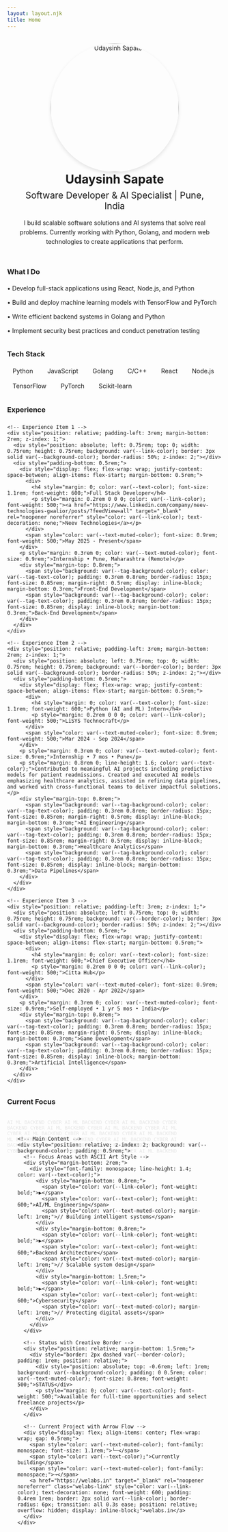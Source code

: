 ```yaml
---
layout: layout.njk
title: Home
---
```


<div style="display: flex; flex-wrap: wrap; align-items: center; margin-top: 2rem;">
  <div style="flex: 1; text-align: center; min-width: 300px;" class="profile-image-container">
    <picture>
      <!-- Desktop: 300x300 -->
      <source media="(min-width: 768px)" 
              srcset="https://res.cloudinary.com/dvyfstsp3/image/upload/w_300,h_300,c_fill,f_auto,q_auto/v1738454664/rjcylpktsw7tzqaetqhw.jpg" 
              type="image/webp">
      <source media="(min-width: 768px)" 
              srcset="https://res.cloudinary.com/dvyfstsp3/image/upload/w_300,h_300,c_fill,f_auto,q_auto/v1738454664/rjcylpktsw7tzqaetqhw.jpg" 
              type="image/jpeg">
      <!-- Mobile: 250x250 -->
      <source media="(max-width: 767px)" 
              srcset="https://res.cloudinary.com/dvyfstsp3/image/upload/w_250,h_250,c_fill,f_auto,q_auto/v1738454664/rjcylpktsw7tzqaetqhw.jpg" 
              type="image/webp">
      <source media="(max-width: 767px)" 
              srcset="https://res.cloudinary.com/dvyfstsp3/image/upload/w_250,h_250,c_fill,f_auto,q_auto/v1738454664/rjcylpktsw7tzqaetqhw.jpg" 
              type="image/jpeg">
      <!-- Fallback image -->
      <img src="https://res.cloudinary.com/dvyfstsp3/image/upload/w_300,h_300,c_fill,f_auto,q_auto/v1738454664/rjcylpktsw7tzqaetqhw.jpg" 
           alt="Udaysinh Sapate" 
           style="border-radius: 50%; width: 300px; height: 300px; object-fit: cover; box-shadow: 0 4px 8px rgba(0, 0, 0, 0.1);" 
           fetchpriority="high"
           decoding="async">
    </picture>
  </div>
  <div class="hero-text-content" style="flex: 2; padding: 0 1rem; min-width: 300px;">
    <div style="text-align: center;">
      <h1 style="margin: 0; color: var(--text-color);">Udaysinh Sapate</h1>
      <h2 style="margin: 0.5rem 0; color: var(--text-muted-color); font-weight: 400;">Software Developer & AI Specialist | Pune, India</h2>
      <p style="margin: 1rem 0; line-height: 1.6;">I build scalable software solutions and AI systems that solve real problems. Currently working with Python, Golang, and modern web technologies to create applications that perform.</p>
    </div>
  </div>
</div>

<div style="margin: 2rem 0;">
  <h3 style="color: var(--text-color); margin-bottom: 1rem;">What I Do</h3>
  <ul style="list-style-type: none; padding: 0; line-height: 1.8;">
    <li style="margin: 0.5rem 0;">• Develop full-stack applications using React, Node.js, and Python</li>
    <li style="margin: 0.5rem 0;">• Build and deploy machine learning models with TensorFlow and PyTorch</li>
    <li style="margin: 0.5rem 0;">• Write efficient backend systems in Golang and Python</li>
    <li style="margin: 0.5rem 0;">• Implement security best practices and conduct penetration testing</li>
  </ul>
</div>

<div style="margin: 2rem 0;">
  <h3 style="color: var(--text-color); margin-bottom: 1rem;">Tech Stack</h3>
  <div style="display: flex; flex-wrap: wrap; gap: 0.5rem; margin-bottom: 1rem;">
    <span style="background: var(--tag-background-color); color: var(--tag-text-color); padding: 0.3rem 0.8rem; border-radius: 15px; font-size: 0.9rem;">Python</span>
    <span style="background: var(--tag-background-color); color: var(--tag-text-color); padding: 0.3rem 0.8rem; border-radius: 15px; font-size: 0.9rem;">JavaScript</span>
    <span style="background: var(--tag-background-color); color: var(--tag-text-color); padding: 0.3rem 0.8rem; border-radius: 15px; font-size: 0.9rem;">Golang</span>
    <span style="background: var(--tag-background-color); color: var(--tag-text-color); padding: 0.3rem 0.8rem; border-radius: 15px; font-size: 0.9rem;">C/C++</span>
    <span style="background: var(--tag-background-color); color: var(--tag-text-color); padding: 0.3rem 0.8rem; border-radius: 15px; font-size: 0.9rem;">React</span>
    <span style="background: var(--tag-background-color); color: var(--tag-text-color); padding: 0.3rem 0.8rem; border-radius: 15px; font-size: 0.9rem;">Node.js</span>
    <span style="background: var(--tag-background-color); color: var(--tag-text-color); padding: 0.3rem 0.8rem; border-radius: 15px; font-size: 0.9rem;">TensorFlow</span>
    <span style="background: var(--tag-background-color); color: var(--tag-text-color); padding: 0.3rem 0.8rem; border-radius: 15px; font-size: 0.9rem;">PyTorch</span>
    <span style="background: var(--tag-background-color); color: var(--tag-text-color); padding: 0.3rem 0.8rem; border-radius: 15px; font-size: 0.9rem;">Scikit-learn</span>
  </div>
</div>

<div style="margin: 2rem 0;">
  <h3 style="color: var(--text-color); margin-bottom: 1.5rem;">Experience</h3>
  
  <div style="position: relative;">
    <!-- Continuous Timeline Line -->
    <div style="position: absolute; left: 1.125rem; top: 0; bottom: 0; width: 3px; background: var(--border-color); z-index: 0;"></div>
    
    <!-- Experience Item 1 -->
    <div style="position: relative; padding-left: 3rem; margin-bottom: 2rem; z-index: 1;">
      <div style="position: absolute; left: 0.75rem; top: 0; width: 0.75rem; height: 0.75rem; background: var(--link-color); border: 3px solid var(--background-color); border-radius: 50%; z-index: 2;"></div>
      <div style="padding-bottom: 0.5rem;">
        <div style="display: flex; flex-wrap: wrap; justify-content: space-between; align-items: flex-start; margin-bottom: 0.5rem;">
          <div>
            <h4 style="margin: 0; color: var(--text-color); font-size: 1.1rem; font-weight: 600;">Full Stack Developer</h4>
            <p style="margin: 0.2rem 0 0 0; color: var(--link-color); font-weight: 500;"><a href="https://www.linkedin.com/company/neev-technologies-gwalior/posts/?feedView=all" target="_blank" rel="noopener noreferrer" style="color: var(--link-color); text-decoration: none;">Neev Technologies</a></p>
          </div>
          <span style="color: var(--text-muted-color); font-size: 0.9rem; font-weight: 500;">May 2025 - Present</span>
        </div>
        <p style="margin: 0.3rem 0; color: var(--text-muted-color); font-size: 0.9rem;">Internship • Pune, Maharashtra (Remote)</p>
        <div style="margin-top: 0.8rem;">
          <span style="background: var(--tag-background-color); color: var(--tag-text-color); padding: 0.3rem 0.8rem; border-radius: 15px; font-size: 0.85rem; margin-right: 0.5rem; display: inline-block; margin-bottom: 0.3rem;">Front-End Development</span>
          <span style="background: var(--tag-background-color); color: var(--tag-text-color); padding: 0.3rem 0.8rem; border-radius: 15px; font-size: 0.85rem; display: inline-block; margin-bottom: 0.3rem;">Back-End Development</span>
        </div>
      </div>
    </div>
    
    <!-- Experience Item 2 -->
    <div style="position: relative; padding-left: 3rem; margin-bottom: 2rem; z-index: 1;">
      <div style="position: absolute; left: 0.75rem; top: 0; width: 0.75rem; height: 0.75rem; background: var(--border-color); border: 3px solid var(--background-color); border-radius: 50%; z-index: 2;"></div>
      <div style="padding-bottom: 0.5rem;">
        <div style="display: flex; flex-wrap: wrap; justify-content: space-between; align-items: flex-start; margin-bottom: 0.5rem;">
          <div>
            <h4 style="margin: 0; color: var(--text-color); font-size: 1.1rem; font-weight: 600;">Python (AI and ML) Intern</h4>
            <p style="margin: 0.2rem 0 0 0; color: var(--link-color); font-weight: 500;">LiSYS Technocraft</p>
          </div>
          <span style="color: var(--text-muted-color); font-size: 0.9rem; font-weight: 500;">Mar 2024 - Sep 2024</span>
        </div>
        <p style="margin: 0.3rem 0; color: var(--text-muted-color); font-size: 0.9rem;">Internship • 7 mos • Pune</p>
        <p style="margin: 0.8rem 0; line-height: 1.6; color: var(--text-color);">Contributed to meaningful AI projects including predictive models for patient readmissions. Created and executed AI models emphasizing healthcare analytics, assisted in refining data pipelines, and worked with cross-functional teams to deliver impactful solutions.</p>
        <div style="margin-top: 0.8rem;">
          <span style="background: var(--tag-background-color); color: var(--tag-text-color); padding: 0.3rem 0.8rem; border-radius: 15px; font-size: 0.85rem; margin-right: 0.5rem; display: inline-block; margin-bottom: 0.3rem;">AI Engineering</span>
          <span style="background: var(--tag-background-color); color: var(--tag-text-color); padding: 0.3rem 0.8rem; border-radius: 15px; font-size: 0.85rem; margin-right: 0.5rem; display: inline-block; margin-bottom: 0.3rem;">Healthcare Analytics</span>
          <span style="background: var(--tag-background-color); color: var(--tag-text-color); padding: 0.3rem 0.8rem; border-radius: 15px; font-size: 0.85rem; display: inline-block; margin-bottom: 0.3rem;">Data Pipelines</span>
        </div>
      </div>
    </div>
    
    <!-- Experience Item 3 -->
    <div style="position: relative; padding-left: 3rem; z-index: 1;">
      <div style="position: absolute; left: 0.75rem; top: 0; width: 0.75rem; height: 0.75rem; background: var(--border-color); border: 3px solid var(--background-color); border-radius: 50%; z-index: 2;"></div>
      <div style="padding-bottom: 0.5rem;">
        <div style="display: flex; flex-wrap: wrap; justify-content: space-between; align-items: flex-start; margin-bottom: 0.5rem;">
          <div>
            <h4 style="margin: 0; color: var(--text-color); font-size: 1.1rem; font-weight: 600;">Chief Executive Officer</h4>
            <p style="margin: 0.2rem 0 0 0; color: var(--link-color); font-weight: 500;">Citta Hub</p>
          </div>
          <span style="color: var(--text-muted-color); font-size: 0.9rem; font-weight: 500;">Dec 2020 - Apr 2022</span>
        </div>
        <p style="margin: 0.3rem 0; color: var(--text-muted-color); font-size: 0.9rem;">Self-employed • 1 yr 5 mos • India</p>
        <div style="margin-top: 0.8rem;">
          <span style="background: var(--tag-background-color); color: var(--tag-text-color); padding: 0.3rem 0.8rem; border-radius: 15px; font-size: 0.85rem; margin-right: 0.5rem; display: inline-block; margin-bottom: 0.3rem;">Game Development</span>
          <span style="background: var(--tag-background-color); color: var(--tag-text-color); padding: 0.3rem 0.8rem; border-radius: 15px; font-size: 0.85rem; display: inline-block; margin-bottom: 0.3rem;">Artificial Intelligence</span>
        </div>
      </div>
    </div>
  </div>
</div>

<div style="margin: 2rem 0;">
  <h3 style="color: var(--text-color); margin-bottom: 1.5rem;">Current Focus</h3>
  
  <!-- Creative Text Grid Design -->
  <div style="position: relative; margin: 2rem 0; padding: 1.5rem;">
    <!-- Background Pattern -->
    <div style="position: absolute; top: 0; left: 0; right: 0; bottom: 0; opacity: 0.1; font-family: monospace; font-size: 0.7rem; line-height: 1.2; color: var(--text-muted-color); overflow: hidden; pointer-events: none;">
      <span>AI ML BACKEND CYBER AI ML BACKEND CYBER AI ML BACKEND CYBER<br/>
      BACKEND CYBER AI ML BACKEND CYBER AI ML BACKEND CYBER AI ML<br/>
      CYBER AI ML BACKEND CYBER AI ML BACKEND CYBER AI ML BACKEND<br/>
      ML BACKEND CYBER AI ML BACKEND CYBER AI ML BACKEND CYBER AI<br/>
      BACKEND CYBER AI ML BACKEND CYBER AI ML BACKEND CYBER AI ML<br/>
      CYBER AI ML BACKEND CYBER AI ML BACKEND CYBER AI ML BACKEND</span>
    </div>
    
    <!-- Main Content -->
    <div style="position: relative; z-index: 2; background: var(--background-color); padding: 0.5rem;">
      <!-- Focus Areas with ASCII Art Style -->
      <div style="margin-bottom: 2rem;">
        <div style="font-family: monospace; line-height: 1.4; color: var(--text-color);">
          <div style="margin-bottom: 0.8rem;">
            <span style="color: var(--link-color); font-weight: bold;">▶</span> 
            <span style="color: var(--text-color); font-weight: 600;">AI/ML Engineering</span>
            <span style="color: var(--text-muted-color); margin-left: 1rem;">// Building intelligent systems</span>
          </div>
          <div style="margin-bottom: 0.8rem;">
            <span style="color: var(--link-color); font-weight: bold;">▶</span> 
            <span style="color: var(--text-color); font-weight: 600;">Backend Architecture</span>
            <span style="color: var(--text-muted-color); margin-left: 1rem;">// Scalable system design</span>
          </div>
          <div style="margin-bottom: 1.5rem;">
            <span style="color: var(--link-color); font-weight: bold;">▶</span> 
            <span style="color: var(--text-color); font-weight: 600;">Cybersecurity</span>
            <span style="color: var(--text-muted-color); margin-left: 1rem;">// Protecting digital assets</span>
          </div>
        </div>
      </div>
      
      <!-- Status with Creative Border -->
      <div style="position: relative; margin-bottom: 1.5rem;">
        <div style="border: 2px dashed var(--border-color); padding: 1rem; position: relative;">
          <div style="position: absolute; top: -0.6rem; left: 1rem; background: var(--background-color); padding: 0 0.5rem; color: var(--text-muted-color); font-size: 0.8rem; font-weight: 500;">STATUS</div>
          <p style="margin: 0; color: var(--text-color); font-weight: 500;">Available for full-time opportunities and select freelance projects</p>
        </div>
      </div>
      
      <!-- Current Project with Arrow Flow -->
      <div style="display: flex; align-items: center; flex-wrap: wrap; gap: 0.5rem;">
        <span style="color: var(--text-muted-color); font-family: monospace; font-size: 1.1rem;">└─</span>
        <span style="color: var(--text-color);">Currently building</span>
        <span style="color: var(--text-muted-color); font-family: monospace;">→</span>
        <a href="https://welabs.in" target="_blank" rel="noopener noreferrer" class="welabs-link" style="color: var(--link-color); text-decoration: none; font-weight: 600; padding: 0.4rem 1rem; border: 2px solid var(--link-color); border-radius: 6px; transition: all 0.3s ease; position: relative; overflow: hidden; display: inline-block;">welabs.in</a>
      </div>
    </div>
  </div>
</div>
